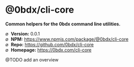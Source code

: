 # @0bdx/cli-core

__Common helpers for the 0bdx command line utilities.__

∅&nbsp; __Version:__ 0.0.1  
∅&nbsp; __NPM:__ <https://www.npmjs.com/package/@0bdx/cli-core>  
∅&nbsp; __Repo:__ <https://github.com/0bdx/cli-core>  
∅&nbsp; __Homepage:__ <https://0bdx.com/cli-core>

@TODO add an overview
